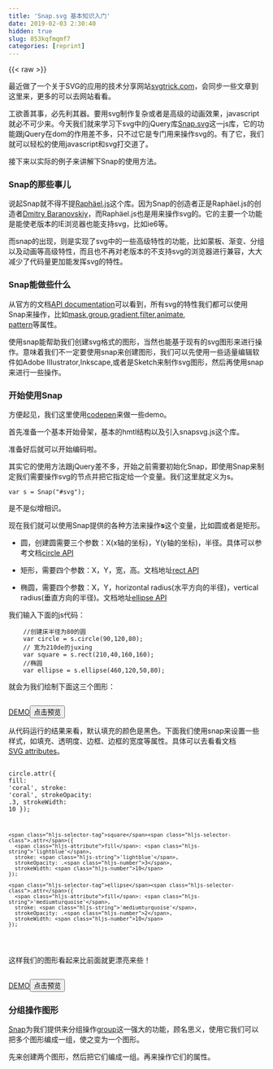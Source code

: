 ```yaml
---
title: 'Snap.svg 基本知识入门' 
date: 2019-02-03 2:30:40
hidden: true
slug: 853kqfmqmf7
categories: [reprint]
---
```


{{< raw >}}

                    
<p>最近做了一个关于SVG的应用的技术分享网站<a href="http://svgtrick.com/" rel="nofollow noreferrer" target="_blank">svgtrick.com</a>，会同步一些文章到这里来，更多的可以去网站看看。</p>
<p>工欲善其事，必先利其器。要用svg制作复杂或者是高级的动画效果，javascript就必不可少来。今天我们就来学习下svg中的jQuery库<a href="http://snapsvg.io/" rel="nofollow noreferrer" target="_blank">Snap.svg</a>这一js库，它的功能跟jQuery在dom的作用差不多，只不过它是专门用来操作svg的。有了它，我们就可以轻松的使用javascript和svg打交道了。</p>
<p>接下来以实际的例子来讲解下Snap的使用方法。</p>
<h3 id="articleHeader0">Snap的那些事儿</h3>
<p>说起Snap就不得不提<a href="http://raphaeljs.com/" rel="nofollow noreferrer" target="_blank">Raphäel.js</a>这个库。因为Snap的创造者正是Raphäel.js的创造者<a href="http://dmitry.baranovskiy.com/" rel="nofollow noreferrer" target="_blank">Dmitry Baranovskiy</a>，而Raphäel.js也是用来操作svg的。它的主要一个功能是能使老版本的IE浏览器也能支持svg，比如ie6等。</p>
<p>而snap的出现，则是实现了svg中的一些高级特性的功能，比如蒙板、渐变、分组以及动画等高级特性，而且也不再对老版本的不支持svg的浏览器进行兼容，大大减少了代码量更加能发挥svg的特性。</p>
<h3 id="articleHeader1">Snap能做些什么</h3>
<p>从官方的文档<a href="http://snapsvg.io/docs/" rel="nofollow noreferrer" target="_blank">API documentation</a>可以看到，所有svg的特性我们都可以使用Snap来操作，比如<a href="http://snapsvg.io/docs/#Paper.mask" rel="nofollow noreferrer" target="_blank">mask</a>,<a href="http://snapsvg.io/docs/#Paper.mask" rel="nofollow noreferrer" target="_blank">group</a>,<a href="http://snapsvg.io/docs/#Paper.gradient" rel="nofollow noreferrer" target="_blank">gradient</a>,<a href="http://snapsvg.io/docs/#Snap.filter.blur" rel="nofollow noreferrer" target="_blank">filter</a>,<a href="http://snapsvg.io/docs/#Snap.animate" rel="nofollow noreferrer" target="_blank">animate</a>,<br><a href="http://snapsvg.io/docs/#Element.pattern" rel="nofollow noreferrer" target="_blank">pattern</a>等属性。</p>
<p>使用snap能帮助我们创建svg格式的图形，当然也能基于现有的svg图形来进行操作。意味着我们不一定要使用snap来创建图形，我们可以先使用一些适量编辑软件如Adobe IIIustrator,Inkscape,或者是Sketch来制作svg图形，然后再使用snap来进行一些操作。</p>
<h3 id="articleHeader2">开始使用Snap</h3>
<p>方便起见，我们这里使用<a href="http://codepen.io/" rel="nofollow noreferrer" target="_blank">codepen</a>来做一些demo。</p>
<p>首先准备一个基本开始骨架，基本的hmtl结构以及引入snapsvg.js这个库。</p>
<p>准备好后就可以开始编码啦。</p>
<p>其实它的使用方法跟jQuery差不多，开始之前需要初始化Snap，即使用Snap来制定我们需要操作svg的节点并把它指定给一个变量。我们这里就定义为s。</p>
<div class="widget-codetool" style="display:none;">
      <div class="widget-codetool--inner">
      <span class="selectCode code-tool" data-toggle="tooltip" data-placement="top" title="" data-original-title="全选"></span>
      <span type="button" class="copyCode code-tool" data-toggle="tooltip" data-placement="top" data-clipboard-text="var s = Snap(&quot;#svg&quot;);" title="" data-original-title="复制"></span>
      <span type="button" class="saveToNote code-tool" data-toggle="tooltip" data-placement="top" title="" data-original-title="放进笔记"></span>
      </div>
      </div><pre class="hljs ebnf"><code style="word-break: break-word; white-space: initial;"><span class="hljs-attribute">var s</span> = Snap(<span class="hljs-string">"#svg"</span>);</code></pre>
<p>是不是似增相识。</p>
<p>现在我们就可以使用Snap提供的各种方法来操作<strong>s</strong>这个变量，比如圆或者是矩形。</p>
<ul>
<li><p>圆，创建圆需要三个参数：X(x轴的坐标)，Y(y轴的坐标)，半径。具体可以参考文档<a href="http://snapsvg.io/docs/#Paper.circle" rel="nofollow noreferrer" target="_blank">circle API</a></p></li>
<li><p>矩形，需要四个参数：X，Y，宽，高。文档地址<a href="http://snapsvg.io/docs/#Paper.rect" rel="nofollow noreferrer" target="_blank">rect API</a></p></li>
<li><p>椭圆，需要四个参数：X，Y，horizontal radius(水平方向的半径)，vertical radius(垂直方向的半径)。文档地址<a href="http://snapsvg.io/docs/#Paper.ellipse" rel="nofollow noreferrer" target="_blank">ellipse API</a></p></li>
</ul>
<p>我们输入下面的js代码：</p>
<div class="widget-codetool" style="display:none;">
      <div class="widget-codetool--inner">
      <span class="selectCode code-tool" data-toggle="tooltip" data-placement="top" title="" data-original-title="全选"></span>
      <span type="button" class="copyCode code-tool" data-toggle="tooltip" data-placement="top" data-clipboard-text="    //创建床半径为80的圆
    var circle = s.circle(90,120,80);
    // 宽为210de的juxing
    var square = s.rect(210,40,160,160);
    //椭圆
    var ellipse = s.ellipse(460,120,50,80);
" title="" data-original-title="复制"></span>
      <span type="button" class="saveToNote code-tool" data-toggle="tooltip" data-placement="top" title="" data-original-title="放进笔记"></span>
      </div>
      </div><pre class="hljs lsl"><code>    <span class="hljs-comment">//创建床半径为80的圆</span>
    var circle = s.circle(<span class="hljs-number">90</span>,<span class="hljs-number">120</span>,<span class="hljs-number">80</span>);
    <span class="hljs-comment">// 宽为210de的juxing</span>
    var square = s.rect(<span class="hljs-number">210</span>,<span class="hljs-number">40</span>,<span class="hljs-number">160</span>,<span class="hljs-number">160</span>);
    <span class="hljs-comment">//椭圆</span>
    var ellipse = s.ellipse(<span class="hljs-number">460</span>,<span class="hljs-number">120</span>,<span class="hljs-number">50</span>,<span class="hljs-number">80</span>);
</code></pre>
<p>就会为我们绘制下面这三个图形：</p>
<p><span class="img-wrap"><img data-src="http://i1.piimg.com/567571/4a5808b70839058c.png" src="https://static.alili.techhttp://i1.piimg.com/567571/4a5808b70839058c.png" alt="" title="" style="cursor: pointer;"></span></p>
<p><a href="http://codepen.io/janily/pen/Igmka" rel="nofollow noreferrer" target="_blank">DEMO</a><button class="btn btn-xs btn-default ml10 preview" data-url="janily/pen/Igmka" data-typeid="3">点击预览</button></p>
<p>从代码运行的结果来看，默认填充的颜色是黑色。下面我们使用snap来设置一些样式，如填充、透明度、边框、边框的宽度等属性。具体可以去看看文档<br><a href="https://developer.mozilla.org/en-US/docs/Web/SVG/Attribute" rel="nofollow noreferrer" target="_blank">SVG attributes</a>。</p>
<div class="widget-codetool" style="display:none;">
      <div class="widget-codetool--inner">
      <span class="selectCode code-tool" data-toggle="tooltip" data-placement="top" title="" data-original-title="全选"></span>
      <span type="button" class="copyCode code-tool" data-toggle="tooltip" data-placement="top" data-clipboard-text="    circle.attr({
      fill: 'coral',
      stroke: 'coral',
      strokeOpacity: .3,
      strokeWidth: 10
    });
 
    square.attr({
      fill: 'lightblue',
      stroke: 'lightblue',
      strokeOpacity: .3,
      strokeWidth: 10
    });
 
    ellipse.attr({
      fill: 'mediumturquoise',
      stroke: 'mediumturquoise',
      strokeOpacity: .2,
      strokeWidth: 10
    });
" title="" data-original-title="复制"></span>
      <span type="button" class="saveToNote code-tool" data-toggle="tooltip" data-placement="top" title="" data-original-title="放进笔记"></span>
      </div>
      </div><pre class="hljs css"><code>    <span class="hljs-selector-tag">circle</span><span class="hljs-selector-class">.attr</span>({
      <span class="hljs-attribute">fill</span>: <span class="hljs-string">'coral'</span>,
      stroke: <span class="hljs-string">'coral'</span>,
      strokeOpacity: .<span class="hljs-number">3</span>,
      strokeWidth: <span class="hljs-number">10</span>
    });
 
    <span class="hljs-selector-tag">square</span><span class="hljs-selector-class">.attr</span>({
      <span class="hljs-attribute">fill</span>: <span class="hljs-string">'lightblue'</span>,
      stroke: <span class="hljs-string">'lightblue'</span>,
      strokeOpacity: .<span class="hljs-number">3</span>,
      strokeWidth: <span class="hljs-number">10</span>
    });
 
    <span class="hljs-selector-tag">ellipse</span><span class="hljs-selector-class">.attr</span>({
      <span class="hljs-attribute">fill</span>: <span class="hljs-string">'mediumturquoise'</span>,
      stroke: <span class="hljs-string">'mediumturquoise'</span>,
      strokeOpacity: .<span class="hljs-number">2</span>,
      strokeWidth: <span class="hljs-number">10</span>
    });
</code></pre>
<p>这样我们的图形看起来比前面就更漂亮来些！</p>
<p><span class="img-wrap"><img data-src="http://i1.piimg.com/567571/f2be11d5ed1e5813.png" src="https://static.alili.techhttp://i1.piimg.com/567571/f2be11d5ed1e5813.png" alt="" title="" style="cursor: pointer; display: inline;"></span></p>
<p><a href="http://codepen.io/janily/pen/hKpaA" rel="nofollow noreferrer" target="_blank">DEMO</a><button class="btn btn-xs btn-default ml10 preview" data-url="janily/pen/hKpaA" data-typeid="3">点击预览</button></p>
<h3 id="articleHeader3">分组操作图形</h3>
<p><a href="http://snapsvg.io/" rel="nofollow noreferrer" target="_blank">Snap</a>为我们提供来分组操作<a href="http://snapsvg.io/docs/#Paper.group" rel="nofollow noreferrer" target="_blank">group</a>这一强大的功能，顾名思义，使用它我们可以把多个图形编成一组，使之变为一个图形。</p>
<p>先来创建两个图形，然后把它们编成一组。再来操作它们的属性。</p>
<div class="widget-codetool" style="display:none;">
      <div class="widget-codetool--inner">
      <span class="selectCode code-tool" data-toggle="tooltip" data-placement="top" title="" data-original-title="全选"></span>
      <span type="button" class="copyCode code-tool" data-toggle="tooltip" data-placement="top" data-clipboard-text="    var circle_1 = s.circle(200, 200, 140);
    var circle_2 = s.circle(150, 200, 140);
 
    var circles = s.group(circle_1, circle_2);
 
    circles.attr({
      fill: 'coral',
      fillOpacity: .6
    });" title="" data-original-title="复制"></span>
      <span type="button" class="saveToNote code-tool" data-toggle="tooltip" data-placement="top" title="" data-original-title="放进笔记"></span>
      </div>
      </div><pre class="hljs cs"><code>    <span class="hljs-keyword">var</span> circle_1 = s.circle(<span class="hljs-number">200</span>, <span class="hljs-number">200</span>, <span class="hljs-number">140</span>);
    <span class="hljs-keyword">var</span> circle_2 = s.circle(<span class="hljs-number">150</span>, <span class="hljs-number">200</span>, <span class="hljs-number">140</span>);
 
    <span class="hljs-keyword">var</span> circles = s.<span class="hljs-keyword">group</span>(circle_1, circle_2);
 
    circles.attr({
      fill: <span class="hljs-string">'coral'</span>,
      fillOpacity: <span class="hljs-number">.6</span>
    });</code></pre>
<p>结果如下：</p>
<p><span class="img-wrap"><img data-src="http://i1.piimg.com/567571/b1b846cfe08e2dc4.png" src="https://static.alili.techhttp://i1.piimg.com/567571/b1b846cfe08e2dc4.png" alt="" title="" style="cursor: pointer;"></span></p>
<p><a href="http://codepen.io/janily/pen/Dgros" rel="nofollow noreferrer" target="_blank">DEMO</a><button class="btn btn-xs btn-default ml10 preview" data-url="janily/pen/Dgros" data-typeid="3">点击预览</button></p>
<p>在文章开始部分，我们说过会做一个眼睛的例子。需要用到svg中的蒙板属性<a href="http://snapsvg.io/docs/#Paper.mask" rel="nofollow noreferrer" target="_blank">mask</a>。首先我们来创建一个椭圆并放置在上组图形的中间。</p>
<div class="widget-codetool" style="display:none;">
      <div class="widget-codetool--inner">
      <span class="selectCode code-tool" data-toggle="tooltip" data-placement="top" title="" data-original-title="全选"></span>
      <span type="button" class="copyCode code-tool" data-toggle="tooltip" data-placement="top" data-clipboard-text="    var circle_1 = s.circle(300, 200, 140);
    var circle_2 = s.circle(250, 200, 140);
 
    var circles = s.group(circle_1, circle_2);
 
    var ellipse = s.ellipse(275, 220, 170, 90);
 
    circles.attr({
      fill: 'coral',
      fillOpacity: .6,
    });
 
    ellipse.attr({
      opacity: .4
    });
    " title="" data-original-title="复制"></span>
      <span type="button" class="saveToNote code-tool" data-toggle="tooltip" data-placement="top" title="" data-original-title="放进笔记"></span>
      </div>
      </div><pre class="hljs maxima"><code>    <span class="hljs-built_in">var</span> circle_1 = s.circle(<span class="hljs-number">300</span>, <span class="hljs-number">200</span>, <span class="hljs-number">140</span>);
    <span class="hljs-built_in">var</span> circle_2 = s.circle(<span class="hljs-number">250</span>, <span class="hljs-number">200</span>, <span class="hljs-number">140</span>);
 
    <span class="hljs-built_in">var</span> circles = s.group(circle_1, circle_2);
 
    <span class="hljs-built_in">var</span> <span class="hljs-built_in">ellipse</span> = s.<span class="hljs-built_in">ellipse</span>(<span class="hljs-number">275</span>, <span class="hljs-number">220</span>, <span class="hljs-number">170</span>, <span class="hljs-number">90</span>);
 
    circles.attr({
      fill: 'coral',
      fillOpacity: .<span class="hljs-number">6</span>,
    });
 
    <span class="hljs-built_in">ellipse</span>.attr({
      <span class="hljs-built_in">opacity</span>: .<span class="hljs-number">4</span>
    });
    </code></pre>
<p><span class="img-wrap"><img data-src="http://i1.piimg.com/567571/76e3c748c4095e58.png" src="https://static.alili.techhttp://i1.piimg.com/567571/76e3c748c4095e58.png" alt="" title="" style="cursor: pointer; display: inline;"></span></p>
<p><a href="http://codepen.io/janily/pen/BovgL" rel="nofollow noreferrer" target="_blank">DEMO</a><button class="btn btn-xs btn-default ml10 preview" data-url="janily/pen/BovgL" data-typeid="3">点击预览</button></p>
<p>现在我们就以椭圆为蒙板来对图形进行剪裁，并且对椭圆填充为白色：</p>
<div class="widget-codetool" style="display:none;">
      <div class="widget-codetool--inner">
      <span class="selectCode code-tool" data-toggle="tooltip" data-placement="top" title="" data-original-title="全选"></span>
      <span type="button" class="copyCode code-tool" data-toggle="tooltip" data-placement="top" data-clipboard-text="    circles.attr({
      fill: 'coral',
      fillOpacity: .6,
      mask: ellipse
    })
 
    ellipse.attr({
      fill: '#fff',
      opacity: .8
    });
    " title="" data-original-title="复制"></span>
      <span type="button" class="saveToNote code-tool" data-toggle="tooltip" data-placement="top" title="" data-original-title="放进笔记"></span>
      </div>
      </div><pre class="hljs css"><code>    <span class="hljs-selector-tag">circles</span><span class="hljs-selector-class">.attr</span>({
      <span class="hljs-attribute">fill</span>: <span class="hljs-string">'coral'</span>,
      fillOpacity: .<span class="hljs-number">6</span>,
      mask: ellipse
    })
 
    <span class="hljs-selector-tag">ellipse</span><span class="hljs-selector-class">.attr</span>({
      <span class="hljs-attribute">fill</span>: <span class="hljs-string">'#fff'</span>,
      opacity: .<span class="hljs-number">8</span>
    });
    </code></pre>
<p><span class="img-wrap"><img data-src="http://i2.buimg.com/567571/3c680708b7e7d59b.png" src="https://static.alili.techhttp://i2.buimg.com/567571/3c680708b7e7d59b.png" alt="" title="" style="cursor: pointer;"></span></p>
<p><a href="http://codepen.io/janily/pen/fAFJa" rel="nofollow noreferrer" target="_blank">DEMO</a><button class="btn btn-xs btn-default ml10 preview" data-url="janily/pen/fAFJa" data-typeid="3">点击预览</button></p>
<h3 id="articleHeader4">让图形动起来</h3>
<p>眼睛的形状就完成来，不过要是让眼睛动起来会更加有趣一点。使用Snap中的<a href="http://snapsvg.io/docs/#Set.animate" rel="nofollow noreferrer" target="_blank">animate</a>方法来实现动画效果非常方便。要使眼睛动起来，我们只需要让椭圆的垂直的半径从1增加到90就可以了。</p>
<p>先来创建一个名为<strong>blink</strong>的动画函数：</p>
<div class="widget-codetool" style="display:none;">
      <div class="widget-codetool--inner">
      <span class="selectCode code-tool" data-toggle="tooltip" data-placement="top" title="" data-original-title="全选"></span>
      <span type="button" class="copyCode code-tool" data-toggle="tooltip" data-placement="top" data-clipboard-text="    function blink(){
        ellipse.animate({ry:1)},220,function(){
            ellipse.animate({ry:90},300);
            )}
    };
    " title="" data-original-title="复制"></span>
      <span type="button" class="saveToNote code-tool" data-toggle="tooltip" data-placement="top" title="" data-original-title="放进笔记"></span>
      </div>
      </div><pre class="hljs actionscript"><code>    <span class="hljs-function"><span class="hljs-keyword">function</span> <span class="hljs-title">blink</span><span class="hljs-params">()</span></span>{
        ellipse.animate({ry:<span class="hljs-number">1</span>)},<span class="hljs-number">220</span>,<span class="hljs-function"><span class="hljs-keyword">function</span><span class="hljs-params">()</span></span>{
            ellipse.animate({ry:<span class="hljs-number">90</span>},<span class="hljs-number">300</span>);
            )}
    };
    </code></pre>
<p>现在我们可以使用<strong>setInterval</strong>函数来循环执行<strong>blink</strong>动画，这样我们的眼睛就会不停的运动。</p>
<div class="widget-codetool" style="display:none;">
      <div class="widget-codetool--inner">
      <span class="selectCode code-tool" data-toggle="tooltip" data-placement="top" title="" data-original-title="全选"></span>
      <span type="button" class="copyCode code-tool" data-toggle="tooltip" data-placement="top" data-clipboard-text="    setInterval(blink,3000);
" title="" data-original-title="复制"></span>
      <span type="button" class="saveToNote code-tool" data-toggle="tooltip" data-placement="top" title="" data-original-title="放进笔记"></span>
      </div>
      </div><pre class="hljs lisp"><code>    setInterval(<span class="hljs-name">blink</span>,<span class="hljs-number">3000</span>)<span class="hljs-comment">;</span>
</code></pre>
<p>最后完整的代码如下所示：</p>
<div class="widget-codetool" style="display:none;">
      <div class="widget-codetool--inner">
      <span class="selectCode code-tool" data-toggle="tooltip" data-placement="top" title="" data-original-title="全选"></span>
      <span type="button" class="copyCode code-tool" data-toggle="tooltip" data-placement="top" data-clipboard-text="    var circle_1 = s.circle(300, 200, 140);
    var circle_2 = s.circle(250, 200, 140);
 
    // 编组图形
 
    var circles = s.group(circle_1, circle_2);
 
    var ellipse = s.ellipse(275, 220, 170, 90);
 
    // 填充颜色并使用蒙版
    
    circles.attr({
      fill: 'coral',
      fillOpacity: .6,
      mask: ellipse
    });
 
    ellipse.attr({
      fill: '#fff',
      opacity: .8
    });
 
    // 眨眼动画让椭圆的垂直的半径从1增加到90
 
    function blink(){
      ellipse.animate({ry:1}, 220, function(){
    ellipse.animate({ry: 90}, 300);
      });
    };
 
    // 每三秒执行一次动画
 
    setInterval(blink, 3000);
    " title="" data-original-title="复制"></span>
      <span type="button" class="saveToNote code-tool" data-toggle="tooltip" data-placement="top" title="" data-original-title="放进笔记"></span>
      </div>
      </div><pre class="hljs actionscript"><code>    <span class="hljs-keyword">var</span> circle_1 = s.circle(<span class="hljs-number">300</span>, <span class="hljs-number">200</span>, <span class="hljs-number">140</span>);
    <span class="hljs-keyword">var</span> circle_2 = s.circle(<span class="hljs-number">250</span>, <span class="hljs-number">200</span>, <span class="hljs-number">140</span>);
 
    <span class="hljs-comment">// 编组图形</span>
 
    <span class="hljs-keyword">var</span> circles = s.group(circle_1, circle_2);
 
    <span class="hljs-keyword">var</span> ellipse = s.ellipse(<span class="hljs-number">275</span>, <span class="hljs-number">220</span>, <span class="hljs-number">170</span>, <span class="hljs-number">90</span>);
 
    <span class="hljs-comment">// 填充颜色并使用蒙版</span>
    
    circles.attr({
      fill: <span class="hljs-string">'coral'</span>,
      fillOpacity: <span class="hljs-number">.6</span>,
      mask: ellipse
    });
 
    ellipse.attr({
      fill: <span class="hljs-string">'#fff'</span>,
      opacity: <span class="hljs-number">.8</span>
    });
 
    <span class="hljs-comment">// 眨眼动画让椭圆的垂直的半径从1增加到90</span>
 
    <span class="hljs-function"><span class="hljs-keyword">function</span> <span class="hljs-title">blink</span><span class="hljs-params">()</span></span>{
      ellipse.animate({ry:<span class="hljs-number">1</span>}, <span class="hljs-number">220</span>, <span class="hljs-function"><span class="hljs-keyword">function</span><span class="hljs-params">()</span></span>{
    ellipse.animate({ry: <span class="hljs-number">90</span>}, <span class="hljs-number">300</span>);
      });
    };
 
    <span class="hljs-comment">// 每三秒执行一次动画</span>
 
    setInterval(blink, <span class="hljs-number">3000</span>);
    </code></pre>
<p>效果如下：</p>
<p><span class="img-wrap"><img data-src="http://i2.buimg.com/567571/5cc3043fee1dc229.gif" src="https://static.alili.techhttp://i2.buimg.com/567571/5cc3043fee1dc229.gif" alt="" title="" style="cursor: pointer; display: inline;"></span></p>
<p><a href="http://codepen.io/janily/pen/DGebI" rel="nofollow noreferrer" target="_blank">DEMO</a><button class="btn btn-xs btn-default ml10 preview" data-url="janily/pen/DGebI" data-typeid="3">点击预览</button></p>
<h3 id="articleHeader5">浏览器支持</h3>
<p>要注意的使，Snap只支持<strong>IE9+</strong>,chrome,safari,firefox以及opera等现代浏览器。</p>
<h3 id="articleHeader6">开源</h3>
<p>Snap.svg使开源的，意味着我们可以免费使用它来开发。</p>
<p>参考文章：</p>
<p><a href="http://webdesign.tutsplus.com/articles/how-to-manipulate-and-animate-svg-with-snapsvg--cms-21323" rel="nofollow noreferrer" target="_blank">How to Manipulate and Animate SVG With Snap.svg</a></p>

                
{{< /raw >}}

# 版权声明
本文资源来源互联网，仅供学习研究使用，版权归该资源的合法拥有者所有，

本文仅用于学习、研究和交流目的。转载请注明出处、完整链接以及原作者。

原作者若认为本站侵犯了您的版权，请联系我们，我们会立即删除！

## 原文标题
Snap.svg 基本知识入门

## 原文链接
[https://segmentfault.com/a/1190000006961922](https://segmentfault.com/a/1190000006961922)

